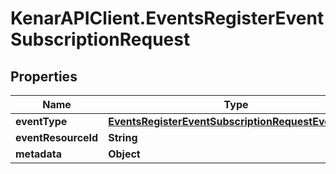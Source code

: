 # KenarAPIClient.EventsRegisterEventSubscriptionRequest

## Properties

Name | Type | Description | Notes
------------ | ------------- | ------------- | -------------
**eventType** | [**EventsRegisterEventSubscriptionRequestEventType**](EventsRegisterEventSubscriptionRequestEventType.md) |  | [optional] 
**eventResourceId** | **String** |  | [optional] 
**metadata** | **Object** |  | [optional] 


